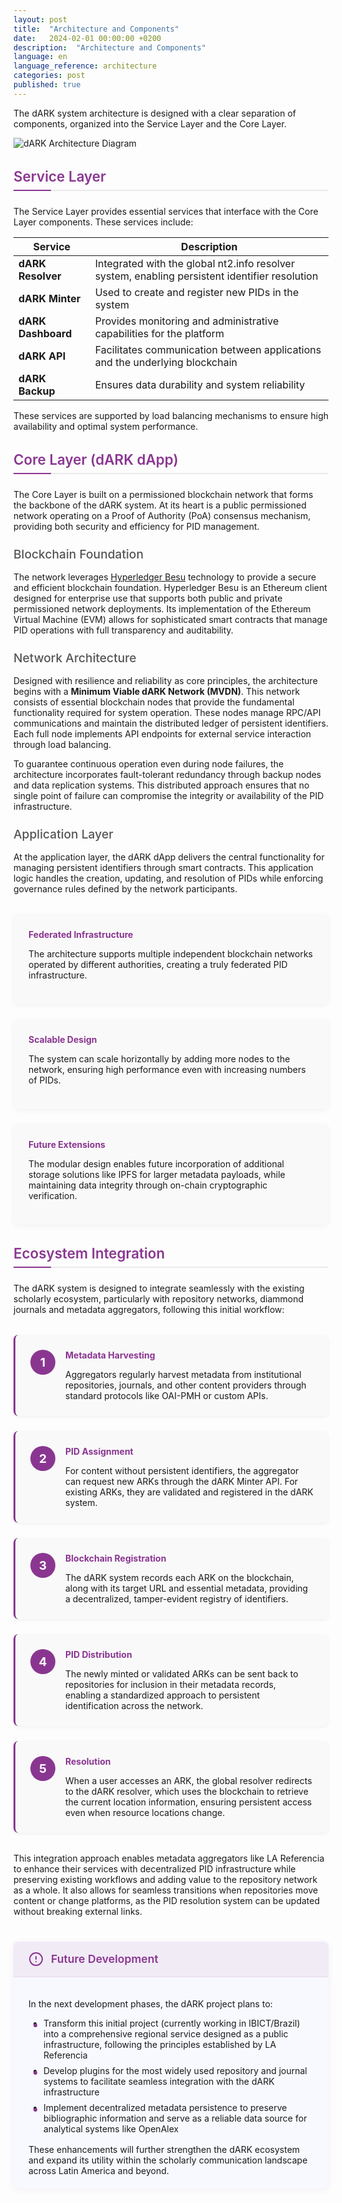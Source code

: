 ```yaml
---
layout: post
title:  "Architecture and Components"  
date:   2024-02-01 00:00:00 +0200  
description:  "Architecture and Components"  
language: en  
language_reference: architecture
categories: post
published: true
---
```



The dARK system architecture is designed with a clear separation of components, organized into the Service Layer and the Core Layer.

<img src="{{ site.baseurl }}/assets/img/architecture.png" alt="dARK Architecture Diagram" class="img-fluid mb-4" />

<h2 class="custom-heading">Service Layer</h2>

The Service Layer provides essential services that interface with the Core Layer components. These services include:

| Service | Description |
|---------|-------------|
| **dARK Resolver** | Integrated with the global nt2.info resolver system, enabling persistent identifier resolution |
| **dARK Minter** | Used to create and register new PIDs in the system |
| **dARK Dashboard** | Provides monitoring and administrative capabilities for the platform |
| **dARK API** | Facilitates communication between applications and the underlying blockchain |
| **dARK Backup** | Ensures data durability and system reliability |

These services are supported by load balancing mechanisms to ensure high availability and optimal system performance.

<h2 class="custom-heading">Core Layer (dARK dApp)</h2>

The Core Layer is built on a permissioned blockchain network that forms the backbone of the dARK system. At its heart is a public permissioned network operating on a Proof of Authority (PoA) consensus mechanism, providing both security and efficiency for PID management.

<h3 class="custom-heading-secondary">Blockchain Foundation</h3>

The network leverages <a href="https://besu.hyperledger.org/" target="_blank">Hyperledger Besu</a> technology to provide a secure and efficient blockchain foundation. Hyperledger Besu is an Ethereum client designed for enterprise use that supports both public and private permissioned network deployments. Its implementation of the Ethereum Virtual Machine (EVM) allows for sophisticated smart contracts that manage PID operations with full transparency and auditability.

<h3 class="custom-heading-secondary">Network Architecture</h3>

Designed with resilience and reliability as core principles, the architecture begins with a **Minimum Viable dARK Network (MVDN)**. This network consists of essential blockchain nodes that provide the fundamental functionality required for system operation. These nodes manage RPC/API communications and maintain the distributed ledger of persistent identifiers. Each full node implements API endpoints for external service interaction through load balancing.

To guarantee continuous operation even during node failures, the architecture incorporates fault-tolerant redundancy through backup nodes and data replication systems. This distributed approach ensures that no single point of failure can compromise the integrity or availability of the PID infrastructure.

<h3 class="custom-heading-secondary">Application Layer</h3>

At the application layer, the dARK dApp delivers the central functionality for managing persistent identifiers through smart contracts. This application logic handles the creation, updating, and resolution of PIDs while enforcing governance rules defined by the network participants.

<div class="architecture-details">
  <div class="detail-box">
    <h4>Federated Infrastructure</h4>
    <p>The architecture supports multiple independent blockchain networks operated by different authorities, creating a truly federated PID infrastructure.</p>
  </div>
  
  <div class="detail-box">
    <h4>Scalable Design</h4>
    <p>The system can scale horizontally by adding more nodes to the network, ensuring high performance even with increasing numbers of PIDs.</p>
  </div>
  
  <div class="detail-box">
    <h4>Future Extensions</h4>
    <p>The modular design enables future incorporation of additional storage solutions like IPFS for larger metadata payloads, while maintaining data integrity through on-chain cryptographic verification.</p>
  </div>
</div>

<h2 class="custom-heading">Ecosystem Integration</h2>

The dARK system is designed to integrate seamlessly with the existing scholarly ecosystem, particularly with repository networks, diammond journals and metadata aggregators, following this initial workflow:

<div class="workflow-container">
  <div class="workflow-step">
    <div class="step-number">1</div>
    <div class="step-content">
      <h4>Metadata Harvesting</h4>
      <p>Aggregators regularly harvest metadata from institutional repositories, journals, and other content providers through standard protocols like OAI-PMH or custom APIs.</p>
    </div>
  </div>
  
  <div class="workflow-step">
    <div class="step-number">2</div>
    <div class="step-content">
      <h4>PID Assignment</h4>
      <p>For content without persistent identifiers, the aggregator can request new ARKs through the dARK Minter API. For existing ARKs, they are validated and registered in the dARK system.</p>
    </div>
  </div>
  
  <div class="workflow-step">
    <div class="step-number">3</div>
    <div class="step-content">
      <h4>Blockchain Registration</h4>
      <p>The dARK system records each ARK on the blockchain, along with its target URL and essential metadata, providing a decentralized, tamper-evident registry of identifiers.</p>
    </div>
  </div>
  
  <div class="workflow-step">
    <div class="step-number">4</div>
    <div class="step-content">
      <h4>PID Distribution</h4>
      <p>The newly minted or validated ARKs can be sent back to repositories for inclusion in their metadata records, enabling a standardized approach to persistent identification across the network.</p>
    </div>
  </div>
  
  <div class="workflow-step">
    <div class="step-number">5</div>
    <div class="step-content">
      <h4>Resolution</h4>
      <p>When a user accesses an ARK, the global resolver redirects to the dARK resolver, which uses the blockchain to retrieve the current location information, ensuring persistent access even when resource locations change.</p>
    </div>
  </div>
</div>

This integration approach enables metadata aggregators like LA Referencia to enhance their services with decentralized PID infrastructure while preserving existing workflows and adding value to the repository network as a whole. It also allows for seamless transitions when repositories move content or change platforms, as the PID resolution system can be updated without breaking external links.

<div class="note-container">
  <div class="note-header">
    <svg xmlns="http://www.w3.org/2000/svg" width="24" height="24" viewBox="0 0 24 24" fill="none" stroke="#8A3691" stroke-width="2" stroke-linecap="round" stroke-linejoin="round">
      <circle cx="12" cy="12" r="10"></circle>
      <line x1="12" y1="8" x2="12" y2="12"></line>
      <line x1="12" y1="16" x2="12.01" y2="16"></line>
    </svg>
    <h4>Future Development</h4>
  </div>
  <div class="note-content">
    <p>In the next development phases, the dARK project plans to:</p>
    <ul>
      <li>Transform this initial project (currently working in IBICT/Brazil) into a comprehensive regional service designed as a public infrastructure, following the principles established by LA Referencia</li>
      <li>Develop plugins for the most widely used repository and journal systems to facilitate seamless integration with the dARK infrastructure</li>
      <li>Implement decentralized metadata persistence to preserve bibliographic information and serve as a reliable data source for analytical systems like OpenAlex</li>
    </ul>
    <p>These enhancements will further strengthen the dARK ecosystem and expand its utility within the scholarly communication landscape across Latin America and beyond.</p>
  </div>
</div>

<style>
  .architecture-details {
    display: flex;
    flex-wrap: wrap;
    gap: 1.5rem;
    margin-top: 2rem;
  }
  
  .detail-box {
    flex: 1;
    min-width: 250px;
    padding: 1.5rem;
    background-color: #f9f9f9;
    border-radius: 8px;
    box-shadow: 0 2px 8px rgba(0,0,0,0.05);
  }
  
  .detail-box h4 {
    color: #8A3691;
    margin-top: 0;
    margin-bottom: 0.75rem;
  }
  
  .custom-heading {
    font-size: 1.4rem;
    color: #8A3691;
    position: relative;
    margin-bottom: 1.5rem;
    padding-bottom: 0.5rem;
    font-weight: 600;
    border-bottom: 2px solid #eaeaea;
  }
  
  .custom-heading::after {
    content: "";
    position: absolute;
    bottom: -2px;
    left: 0;
    width: 60px;
    height: 2px;
    background-color: #8A3691;
  }
  
  .custom-heading-secondary {
    font-size: 1.2rem;
    color: #555;
    margin-top: 1.5rem;
    margin-bottom: 1rem;
    font-weight: 500;
  }
  
  @media (max-width: 768px) {
    .architecture-details {
      flex-direction: column;
    }
  }
  
  .workflow-container {
    display: flex;
    flex-direction: column;
    gap: 1.5rem;
    margin: 2rem 0;
  }
  
  .workflow-step {
    display: flex;
    gap: 1rem;
    background-color: #f9f9f9;
    border-radius: 8px;
    padding: 1.5rem;
    box-shadow: 0 2px 5px rgba(0,0,0,0.05);
    border-left: 3px solid #8A3691;
  }
  
  .step-number {
    display: flex;
    align-items: center;
    justify-content: center;
    width: 40px;
    height: 40px;
    border-radius: 50%;
    background-color: #8A3691;
    color: white;
    font-weight: bold;
    font-size: 1.2rem;
    flex-shrink: 0;
  }
  
  .step-content {
    flex: 1;
  }
  
  .step-content h4 {
    color: #8A3691;
    margin-top: 0;
    margin-bottom: 0.75rem;
  }
  
  .step-content p {
    margin-bottom: 0;
  }
  
  @media (max-width: 768px) {
    .workflow-step {
      flex-direction: column;
    }
    
    .step-number {
      margin-bottom: 1rem;
    }
  }
  
  /* Note container styling */
  .note-container {
    margin: 2.5rem 0;
    background-color: #f8f9fe;
    border-radius: 8px;
    box-shadow: 0 2px 10px rgba(138, 54, 145, 0.08);
    overflow: hidden;
    width: 100%;
    display: block;
  }
  
  .note-header {
    background-color: rgba(138, 54, 145, 0.07);
    padding: 1rem 1.5rem;
    display: flex;
    align-items: center;
    gap: 0.75rem;
    border-bottom: 1px solid rgba(138, 54, 145, 0.1);
    width: 100%;
    box-sizing: border-box;
  }
  
  .note-header h4 {
    color: #8A3691;
    margin: 0;
    font-size: 1.1rem;
    font-weight: 600;
    flex-grow: 1;
  }
  
  .note-content {
    padding: 1.25rem 1.5rem;
    width: 100%;
    display: block;
    box-sizing: border-box;
  }
  
  .note-container ul {
    padding-left: 1.5rem;
    margin-bottom: 1rem;
    width: 100%;
    box-sizing: border-box;
  }
  
  .note-container li {
    margin-bottom: 0.5rem;
    position: relative;
    width: 100%;
    box-sizing: border-box;
  }
  
  .note-container li::before {
    content: "";
    position: absolute;
    left: -1rem;
    top: 0.55rem;
    width: 6px;
    height: 6px;
    border-radius: 50%;
    background-color: #8A3691;
  }
  
  .note-container p:last-child {
    margin-bottom: 0;
  }
  
  .note-container p {
    width: 100%;
    display: block;
    box-sizing: border-box;
  }
</style>





